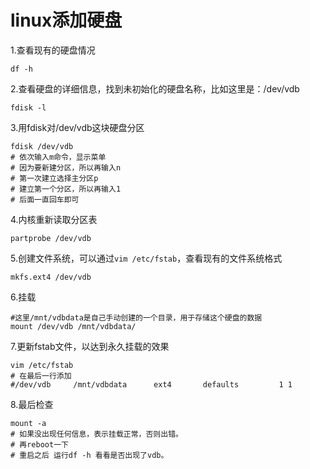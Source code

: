 # linux添加硬盘

1.查看现有的硬盘情况
```
df -h
```

2.查看硬盘的详细信息，找到未初始化的硬盘名称，比如这里是：/dev/vdb
```
fdisk -l
```

3.用fdisk对/dev/vdb这块硬盘分区
```
fdisk /dev/vdb
# 依次输入m命令，显示菜单
# 因为要新建分区，所以再输入n
# 第一次建立选择主分区p
# 建立第一个分区，所以再输入1
# 后面一直回车即可
```

4.内核重新读取分区表
```
partprobe /dev/vdb
```

5.创建文件系统，可以通过`vim /etc/fstab`，查看现有的文件系统格式
```
mkfs.ext4 /dev/vdb
```

6.挂载
```
#这里/mnt/vdbdata是自己手动创建的一个目录，用于存储这个硬盘的数据
mount /dev/vdb /mnt/vdbdata/
```

7.更新fstab文件，以达到永久挂载的效果
```
vim /etc/fstab
# 在最后一行添加
#/dev/vdb     /mnt/vdbdata      ext4       defaults         1 1
```

8.最后检查
```
mount -a
# 如果没出现任何信息，表示挂载正常，否则出错。
# 再reboot一下
# 重启之后 运行df -h 看看是否出现了vdb。
```
